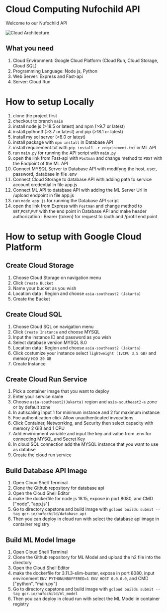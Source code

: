 # Cloud Computing Nufochild API
Welcome to our Nufochild API

![Cloud Architecture](https://github.com/Brianhabib252/Capstone/assets/128448072/dbd4d04f-2e9c-4e1a-9cb7-4565c7ed1c80)

## What you need
1. Cloud Environment: Google Cloud Platform (Cloud Run, Cloud Storage, Cloud SQL)
2. Programming Language: Node js, Python
3. Web Server: Express and Fast-api
4. Server: Cloud Run

# How to setup Locally
1. clone the project first
2. checkout to branch `main` 
3. install node js (>18.5 or latest) and npm (>9.7 or latest)
4. install python3 (>3.7 or latest) and pip (>18.1 or latest)
5. install my sql server (>8.0 or latest)
6. install package with `npm install` in Database API
7. install requirement.txt with `pip install -r requirement.txt` in ML API
8. run `main.py` for running the API script with `main.py`
9. open the link from Fast-api with `Postman` and change method to `POST` with the Endpoint of the ML API
10. Connect MYSQL Server to Database API with modifyng the host, user, password, database in file .env
11. Connect Cloud Storage to database API with adding path to service account credential in file app.js
11. Connect ML API to database API with adding the ML Server Url in /upload endpoint in file app.js
13. run `node app.js` for running the Database API script 
14. open the link from Express with `Postman` and change method to `GET`,`POST`,`PUT` with the end point in Database API and make header authorization : Bearer {token} for request to /auth and /profil end point

# How to setup with Google Cloud Platform
## Create Cloud Storage
1. Choose Cloud Storage on navigation menu
2. Click `Create Bucket`
3. Name your bucket as you wish
4. Location data : Region and choose `asia-southeast2 (Jakarta)`
5. Create the Bucket

## Create Cloud SQL
1. Choose Cloud SQL on navigation menu
2. Click `Create Instance` and choose MYSQL
3. Input the instance ID and password as you wish
4. Select database version MYSQL 8.0
5. Location data : Region and choose `asia-southeast2 (Jakarta)`
6. Click costumize your instance select `lightweight (1vCPU 3,5 GB)` and memory `HDD 20 GB`
7. Create Instance

## Create Cloud Run Service
1. Pick a container image that you want to deploy
2. Enter your service name
3. Choose `asia-southeast2(Jakarta)` region and `asia-southeast2-a` zone or by default zone
4. In autiscaling input 1 for minimum instance and 2 for maximum instance
5. Foe authentication click Allow unauthenticated invocations 
6. Click Container, Networrking, and Security then select capacity with memory 2 GiB and 1 CPU 
7. Add environment variable and input the key and value from .env for connecting MYSQL and Secret Key
8. In cloud SQL connection add the MYSQL instance that you want to use as databse
9. Create the cloud run service

## Build Database API Image
1. Open Cloud Shell Terminal
2. Clone the Github repository for database api
3. Open the Cloud Shell Editor
4. make the dockerfile for node js 18.15, expose in port 8080, and CMD ["node", "app.js"]
4. Go to directory capstone and build image with `gcloud builds submit --tag gcr.io/nufochild/database_api`
5. Then you can deploy in cloud run with select the database api image in container registry

## Build ML Model Image
1. Open Cloud Shell Terminal
2. Clone the Github repository for ML Model and upload the h2 file into the directory
3. Open the Cloud Shell Editor
4. make the dockerfile for 3.11.3-slim-buster, expose in port 8080,  input environment `ENV PYTHONUNBUFFERED=1 ENV HOST 0.0.0.0`, and CMD ["python", "main.py"]
4. Go to directory capstone and build image with `gcloud builds submit --tag gcr.io/nufochild/ml_model`
5. Then you can deploy in cloud run with select the ML Model in container registry

